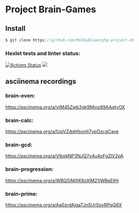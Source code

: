 # Project Brain-Games

## Install
```javascript
$ git clone https://github.com/MikkyBloom/php-project-45
```

### Hexlet tests and linter status:
[![Actions Status](https://github.com/MikkyBloom/php-project-45/workflows/hexlet-check/badge.svg)](https://github.com/MikkyBloom/php-project-45/actions)
<a href="https://codeclimate.com/github/MikkyBloom/php-project-45/maintainability"><img src="https://api.codeclimate.com/v1/badges/642b4cee01dca5652890/maintainability" /></a>

## asciinema recordings
### brain-even:
https://asciinema.org/a/vtM45Zwb3gk9Mjnz89AAqtyOX

### brain-calc:
https://asciinema.org/a/lUpVZdqhfsvnlt7vpOzcgCave

### brain-gcd:
https://asciinema.org/a/VlbokNP3NJQ7v4u4oFgZlV2pA

### brain-progression:
https://asciinema.org/a/WBQ5INIXK8zItlM21jWBeEtHj

### brain-prime:
https://asciinema.org/a/Aa0zrdAjgaTJnSUrSoyRPqQ6X